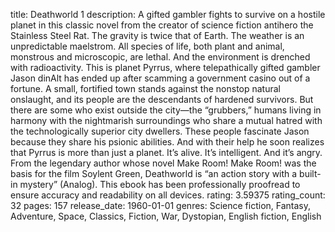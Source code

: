 title: Deathworld 1
description: A gifted gambler fights to survive on a hostile planet in this classic novel from the creator of science fiction antihero the Stainless Steel Rat. The gravity is twice that of Earth. The weather is an unpredictable maelstrom. All species of life, both plant and animal, monstrous and microscopic, are lethal. And the environment is drenched with radioactivity. This is planet Pyrrus, where telepathically gifted gambler Jason dinAlt has ended up after scamming a government casino out of a fortune. A small, fortified town stands against the nonstop natural onslaught, and its people are the descendants of hardened survivors. But there are some who exist outside the city—the “grubbers,” humans living in harmony with the nightmarish surroundings who share a mutual hatred with the technologically superior city dwellers. These people fascinate Jason because they share his psionic abilities. And with their help he soon realizes that Pyrrus is more than just a planet. It’s alive. It’s intelligent. And it’s angry. From the legendary author whose novel Make Room! Make Room! was the basis for the film Soylent Green, Deathworld is “an action story with a built-in mystery” (Analog). This ebook has been professionally proofread to ensure accuracy and readability on all devices.
rating: 3.59375
rating_count: 32
pages: 157
release_date: 1960-01-01
genres: Science fiction, Fantasy, Adventure, Space, Classics, Fiction, War, Dystopian, English fiction, English